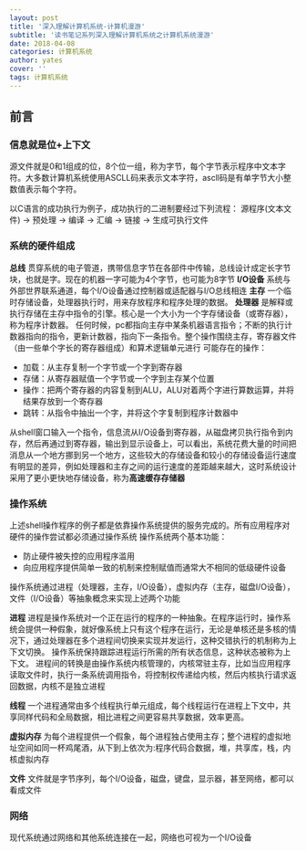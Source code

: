 ```yaml
---
layout: post
title: '深入理解计算机系统-计算机漫游'
subtitle: '读书笔记系列深入理解计算机系统之计算机系统漫游'
date: 2018-04-08
categories: 计算机系统
author: yates
cover: ''
tags: 计算机系统
---
```


## 前言

### 信息就是位+上下文
源文件就是0和1组成的位，8个位一组，称为字节，每个字节表示程序中文本字符。大多数计算机系统使用ASCLL码来表示文本字符，ascll码是有单字节大小整数值表示每个字符。

以C语言的成功执行为例子，成功执行的二进制要经过下列流程：
源程序(文本文件) -> 预处理 -> 编译 -> 汇编 -> 链接 -> 生成可执行文件

### 系统的硬件组成
**总线**
贯穿系统的电子管道，携带信息字节在各部件中传输，总线设计成定长字节块，也就是字。现在的机器一字可能为4个字节，也可能为8字节
**I/O设备**
系统与外部世界联系通道，每个I/O设备通过控制器或适配器与I/O总线相连
**主存**
一个临时存储设备，处理器执行时，用来存放程序和程序处理的数据。
**处理器**
是解释或执行存储在主存中指令的引擎。核心是一个大小为一个字存储设备（或寄存器），称为程序计数器。
任何时候，pc都指向主存中某条机器语言指令；不断的执行计数器指向的指令，更新计数器，指向下一条指令。整个操作围绕主存，寄存器文件（由一些单个字长的寄存器组成）和算术逻辑单元进行
可能存在的操作：
- 加载：从主存复制一个字节或一个字到寄存器
- 存储：从寄存器赋值一个字节或一个字到主存某个位置
- 操作：把两个寄存器的内容复制到ALU，ALU对着两个字进行算数运算，并将结果存放到一个寄存器
- 跳转：从指令中抽出一个字，并将这个字复制到程序计数器中

从shell窗口输入一个指令，信息流从I/O设备到寄存器，从磁盘拷贝执行指令到内存，然后再通过到寄存器，输出到显示设备上，可以看出，系统花费大量的时间把消息从一个地方挪到另一个地方，这些较大的存储设备和较小的存储设备运行速度有明显的差异，例如处理器和主存之间的运行速度的差距越来越大，这时系统设计采用了更小更快地存储设备，称为**高速缓存存储器**

### 操作系统
上述shell操作程序的例子都是依靠操作系统提供的服务完成的。所有应用程序对硬件的操作尝试都必须通过操作系统
操作系统两个基本功能：
- 防止硬件被失控的应用程序滥用
- 向应用程序提供简单一致的机制来控制赋值而通常大不相同的低级硬件设备

操作系统通过进程（处理器，主存，I/O设备），虚拟内存（主存，磁盘I/O设备），文件（I/O设备）等抽象概念来实现上述两个功能

**进程**
进程是操作系统对一个正在运行的程序的一种抽象。在程序运行时，操作系统会提供一种假象，就好像系统上只有这个程序在运行，无论是单核还是多核的情况下，通过处理器在多个进程间切换来实现并发运行，这种交错执行的机制称为上下文切换。
操作系统保持跟踪进程运行所需的所有状态信息，这种状态被称为上下文。
进程间的转换是由操作系统内核管理的，内核常驻主存，比如当应用程序读取文件时，执行一条系统调用指令，将控制权传递给内核，然后内核执行请求返回数据，内核不是独立进程

**线程**
一个进程通常由多个线程执行单元组成，每个线程运行在进程上下文中，共享同样代码和全局数据，相比进程之间更容易共享数据，效率更高。

**虚拟内存**
为每个进程提供一个假象，每个进程独占使用主存；整个进程的虚拟地址空间如同一杯鸡尾酒，从下到上依次为:程序代码合数据，堆，共享库，栈，内核虚拟内存

**文件**
文件就是字节序列，每个I/O设备，磁盘，键盘，显示器，甚至网络，都可以看成文件 

### 网络
现代系统通过网络和其他系统连接在一起，网络也可视为一个I/O设备
